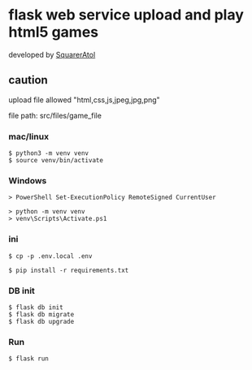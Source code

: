 # flask web service upload and play html5 games
developed by [SquarerAtol](github.com/SquarerAtol)

## caution
upload file allowed "html,css,js,jpeg,jpg,png"

file path: src/files/game_file
### mac/linux
```
$ python3 -m venv venv
$ source venv/bin/activate
```
### Windows
```
> PowerShell Set-ExecutionPolicy RemoteSigned CurrentUser
```
```
> python -m venv venv
> venv\Scripts\Activate.ps1
```
### ini
```
$ cp -p .env.local .env
```
```
$ pip install -r requirements.txt
```
### DB init
```
$ flask db init
$ flask db migrate
$ flask db upgrade
```
### Run
```
$ flask run
```

